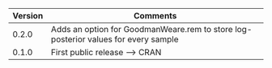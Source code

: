 Version | Comments
------- | --------
0.2.0   | Adds an option for GoodmanWeare.rem to store log-posterior values for every sample
0.1.0   | First public release --> CRAN
